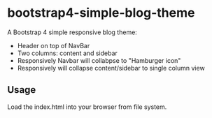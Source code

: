 # bootstrap4-simple-blog-theme
A Bootstrap 4 simple responsive blog theme:
* Header on top of NavBar
* Two columns: content and sidebar
* Responsively Navbar will collabpse to "Hamburger icon"
* Responsively will collapse content/sidebar to single column view

## Usage
Load the index.html into your browser from file system.
